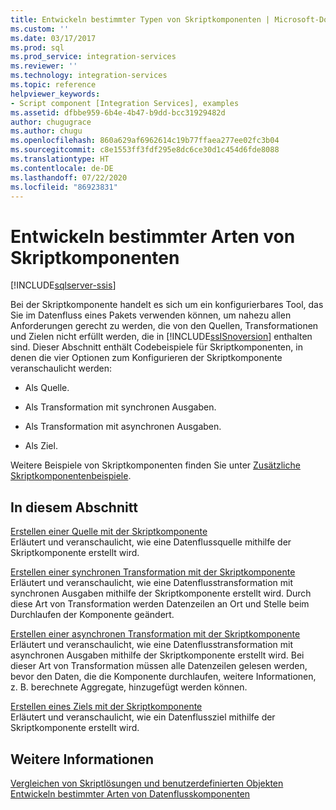 ```yaml
---
title: Entwickeln bestimmter Typen von Skriptkomponenten | Microsoft-Dokumentation
ms.custom: ''
ms.date: 03/17/2017
ms.prod: sql
ms.prod_service: integration-services
ms.reviewer: ''
ms.technology: integration-services
ms.topic: reference
helpviewer_keywords:
- Script component [Integration Services], examples
ms.assetid: dfbbe959-6b4e-4b47-b9dd-bcc31929482d
author: chugugrace
ms.author: chugu
ms.openlocfilehash: 860a629af6962614c19b77ffaea277ee02fc3b04
ms.sourcegitcommit: c8e1553ff3fdf295e8dc6ce30d1c454d6fde8088
ms.translationtype: HT
ms.contentlocale: de-DE
ms.lasthandoff: 07/22/2020
ms.locfileid: "86923831"
---
```

# <a name="developing-specific-types-of-script-components"></a>Entwickeln bestimmter Arten von Skriptkomponenten

[!INCLUDE[sqlserver-ssis](../../includes/applies-to-version/sqlserver-ssis.md)]


  Bei der Skriptkomponente handelt es sich um ein konfigurierbares Tool, das Sie im Datenfluss eines Pakets verwenden können, um nahezu allen Anforderungen gerecht zu werden, die von den Quellen, Transformationen und Zielen nicht erfüllt werden, die in [!INCLUDE[ssISnoversion](../../includes/ssisnoversion-md.md)] enthalten sind. Dieser Abschnitt enthält Codebeispiele für Skriptkomponenten, in denen die vier Optionen zum Konfigurieren der Skriptkomponente veranschaulicht werden:  
  
-   Als Quelle.  
  
-   Als Transformation mit synchronen Ausgaben.  
  
-   Als Transformation mit asynchronen Ausgaben.  
  
-   Als Ziel.  
  
 Weitere Beispiele von Skriptkomponenten finden Sie unter [Zusätzliche Skriptkomponentenbeispiele](../../integration-services/extending-packages-scripting-data-flow-script-component-examples/additional-script-component-examples.md).  
  
## <a name="in-this-section"></a>In diesem Abschnitt  
 [Erstellen einer Quelle mit der Skriptkomponente](../../integration-services/extending-packages-scripting-data-flow-script-component-types/creating-a-source-with-the-script-component.md)  
 Erläutert und veranschaulicht, wie eine Datenflussquelle mithilfe der Skriptkomponente erstellt wird.  
  
 [Erstellen einer synchronen Transformation mit der Skriptkomponente](../../integration-services/extending-packages-scripting-data-flow-script-component-types/creating-a-synchronous-transformation-with-the-script-component.md)  
 Erläutert und veranschaulicht, wie eine Datenflusstransformation mit synchronen Ausgaben mithilfe der Skriptkomponente erstellt wird. Durch diese Art von Transformation werden Datenzeilen an Ort und Stelle beim Durchlaufen der Komponente geändert.  
  
 [Erstellen einer asynchronen Transformation mit der Skriptkomponente](../../integration-services/extending-packages-scripting-data-flow-script-component-types/creating-an-asynchronous-transformation-with-the-script-component.md)  
 Erläutert und veranschaulicht, wie eine Datenflusstransformation mit asynchronen Ausgaben mithilfe der Skriptkomponente erstellt wird. Bei dieser Art von Transformation müssen alle Datenzeilen gelesen werden, bevor den Daten, die die Komponente durchlaufen, weitere Informationen, z. B. berechnete Aggregate, hinzugefügt werden können.  
  
 [Erstellen eines Ziels mit der Skriptkomponente](../../integration-services/extending-packages-scripting-data-flow-script-component-types/creating-a-destination-with-the-script-component.md)  
 Erläutert und veranschaulicht, wie ein Datenflussziel mithilfe der Skriptkomponente erstellt wird.  
  
## <a name="see-also"></a>Weitere Informationen  
 [Vergleichen von Skriptlösungen und benutzerdefinierten Objekten](../../integration-services/extending-packages-scripting/comparing-scripting-solutions-and-custom-objects.md)   
 [Entwickeln bestimmter Arten von Datenflusskomponenten](../../integration-services/extending-packages-custom-objects-data-flow-types/developing-specific-types-of-data-flow-components.md)  
  
  
